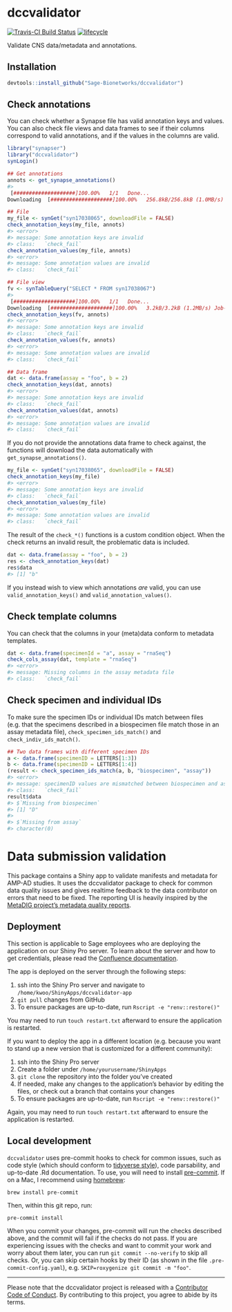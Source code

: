 <!-- README.md is generated from README.Rmd. Please edit that file -->

# dccvalidator

[![Travis-CI Build
Status](https://travis-ci.org/Sage-Bionetworks/dccvalidator.svg?branch=master)](https://travis-ci.org/Sage-Bionetworks/dccvalidator)
[![lifecycle](https://img.shields.io/badge/lifecycle-experimental-orange.svg)](https://www.tidyverse.org/lifecycle/#experimental)

Validate CNS data/metadata and annotations.

## Installation

``` r
devtools::install_github("Sage-Bionetworks/dccvalidator")
```

## Check annotations

You can check whether a Synapse file has valid annotation keys and
values. You can also check file views and data frames to see if their
columns correspond to valid annotations, and if the values in the
columns are valid.

``` r
library("synapser")
library("dccvalidator")
synLogin()
```

``` r
## Get annotations
annots <- get_synapse_annotations()
#> 
 [####################]100.00%   1/1   Done...    
Downloading  [####################]100.00%   256.8kB/256.8kB (1.0MB/s) Job-98565045615138825278008857.csv Done...

## File
my_file <- synGet("syn17038065", downloadFile = FALSE)
check_annotation_keys(my_file, annots)
#> <error>
#> message: Some annotation keys are invalid
#> class:   `check_fail`
check_annotation_values(my_file, annots)
#> <error>
#> message: Some annotation values are invalid
#> class:   `check_fail`

## File view
fv <- synTableQuery("SELECT * FROM syn17038067")
#> 
 [####################]100.00%   1/1   Done...    
Downloading  [####################]100.00%   3.2kB/3.2kB (1.2MB/s) Job-98697682824653579897240193.csv Done...
check_annotation_keys(fv, annots)
#> <error>
#> message: Some annotation keys are invalid
#> class:   `check_fail`
check_annotation_values(fv, annots)
#> <error>
#> message: Some annotation values are invalid
#> class:   `check_fail`

## Data frame
dat <- data.frame(assay = "foo", b = 2)
check_annotation_keys(dat, annots)
#> <error>
#> message: Some annotation keys are invalid
#> class:   `check_fail`
check_annotation_values(dat, annots)
#> <error>
#> message: Some annotation values are invalid
#> class:   `check_fail`
```

If you do not provide the annotations data frame to check against, the
functions will download the data automatically with
`get_synapse_annotations()`.

``` r
my_file <- synGet("syn17038065", downloadFile = FALSE)
check_annotation_keys(my_file)
#> <error>
#> message: Some annotation keys are invalid
#> class:   `check_fail`
check_annotation_values(my_file)
#> <error>
#> message: Some annotation values are invalid
#> class:   `check_fail`
```

The result of the `check_*()` functions is a custom condition object.
When the check returns an invalid result, the problematic data is
included.

``` r
dat <- data.frame(assay = "foo", b = 2)
res <- check_annotation_keys(dat)
res$data
#> [1] "b"
```

If you instead wish to view which annotations *are* valid, you can use
`valid_annotation_keys()` and `valid_annotation_values()`.

## Check template columns

You can check that the columns in your (meta)data conform to metadata
templates.

``` r
dat <- data.frame(specimenId = "a", assay = "rnaSeq")
check_cols_assay(dat, template = "rnaSeq")
#> <error>
#> message: Missing columns in the assay metadata file
#> class:   `check_fail`
```

## Check specimen and individual IDs

To make sure the specimen IDs or individual IDs match between files
(e.g. that the specimens described in a biospecimen file match those in
an assay metadata file), `check_specimen_ids_match()` and
`check_indiv_ids_match()`.

``` r
## Two data frames with different specimen IDs
a <- data.frame(specimenID = LETTERS[1:3])
b <- data.frame(specimenID = LETTERS[1:4])
(result <- check_specimen_ids_match(a, b, "biospecimen", "assay"))
#> <error>
#> message: specimenID values are mismatched between biospecimen and assay
#> class:   `check_fail`
result$data
#> $`Missing from biospecimen`
#> [1] "D"
#> 
#> $`Missing from assay`
#> character(0)
```

# Data submission validation

This package contains a Shiny app to validate manifests and metadata for
AMP-AD studies. It uses the dccvalidator package to check for common
data quality issues and gives realtime feedback to the data contributor
on errors that need to be fixed. The reporting UI is heavily inspired by
the [MetaDIG project’s metadata quality
reports](https://knb.ecoinformatics.org/quality/s=knb.suite.1/doi%3A10.5063%2FF12V2D1V).

## Deployment

This section is applicable to Sage employees who are deploying the
application on our Shiny Pro server. To learn about the server and how
to get credentials, please read the [Confluence
documentation](https://sagebionetworks.jira.com/wiki/spaces/SageShinyServer/pages/75497489/Shiny+Server).

The app is deployed on the server through the following steps:

1.  ssh into the Shiny Pro server and navigate to
    `/home/kwoo/ShinyApps/dccvalidator-app`
2.  `git pull` changes from GitHub
3.  To ensure packages are up-to-date, run `Rscript -e
    "renv::restore()"`

You may need to run `touch restart.txt` afterward to ensure the
application is restarted.

If you want to deploy the app in a different location (e.g. because you
want to stand up a new version that is customized for a different
community):

1.  ssh into the Shiny Pro server
2.  Create a folder under `/home/yourusername/ShinyApps`
3.  `git clone` the repository into the folder you’ve created
4.  If needed, make any changes to the application’s behavior by editing
    the files, or check out a branch that contains your changes
5.  To ensure packages are up-to-date, run `Rscript -e
    "renv::restore()"`

Again, you may need to run `touch restart.txt` afterward to ensure the
application is restarted.

## Local development

`dccvalidator` uses pre-commit hooks to check for common issues, such as
code style (which should conform to [tidyverse
style](https://style.tidyverse.org/)), code parsability, and up-to-date
.Rd documentation. To use, you will need to install
[pre-commit](https://pre-commit.com/#intro). If on a Mac, I recommend
using [homebrew](https://brew.sh/):

    brew install pre-commit

Then, within this git repo, run:

    pre-commit install

When you commit your changes, pre-commit will run the checks described
above, and the commit will fail if the checks do not pass. If you are
experiencing issues with the checks and want to commit your work and
worry about them later, you can run `git commit --no-verify` to skip all
checks. Or, you can skip certain hooks by their ID (as shown in the file
`.pre-commit-config.yaml`), e.g. `SKIP=roxygenize git commit -m "foo"`.

-----

Please note that the dccvalidator project is released with a
[Contributor Code of Conduct](.github/CODE_OF_CONDUCT.md). By
contributing to this project, you agree to abide by its terms.

